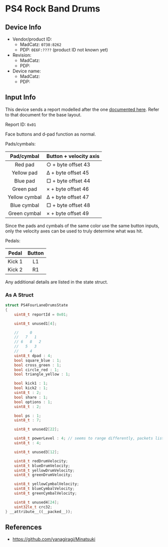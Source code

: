 # PS4 Rock Band Drums

## Device Info

- Vendor/product ID:
  - MadCatz: `0738:8262`
  - PDP: `0E6F:????` (product ID not known yet)
- Revision:
  - MadCatz:
  - PDP:
- Device name:
  - MadCatz:
  - PDP:

## Input Info

This device sends a report modelled after the one [documented here](../../Controller%20Communication%20Basics/PS4%20Instruments.md). Refer to that document for the base layout.

Report ID: `0x01`

Face buttons and d-pad function as normal.

Pads/cymbals:

| Pad/cymbal    | Button + velocity axis |
| :--------:    | :------                |
| Red pad       | ○ + byte offset 43     |
| Yellow pad    | Δ + byte offset 45     |
| Blue pad      | □ + byte offset 44     |
| Green pad     | × + byte offset 46     |
| Yellow cymbal | Δ + byte offset 47     |
| Blue cymbal   | □ + byte offset 48     |
| Green cymbal  | × + byte offset 49     |

Since the pads and cymbals of the same color use the same button inputs, only the velocity axes can be used to truly determine what was hit.

Pedals:

| Pedal  | Button |
| :---:  | :----: |
| Kick 1 | L1     |
| Kick 2 | R1     |

Any additional details are listed in the state struct.

### As A Struct

```cpp
struct PS4FourLaneDrumsState
{
    uint8_t reportId = 0x01;

    uint8_t unused1[4];

    //     0
    //   7   1
    // 6   8   2
    //   5   3
    //     4
    uint8_t dpad : 4;
    bool square_blue : 1;
    bool cross_green : 1;
    bool circle_red : 1;
    bool triangle_yellow : 1;

    bool kick1 : 1;
    bool kick2 : 1;
    uint8_t : 2;
    bool share : 1;
    bool options : 1;
    uint8_t : 2;

    bool ps : 1;
    uint8_t : 7;

    uint8_t unused2[22];

    uint8_t powerLevel : 4; // seems to range differently, packets listed in Minatsuki have 0x0C
    uint8_t : 4;

    uint8_t unused3[12];

    uint8_t redDrumVelocity;
    uint8_t blueDrumVelocity;
    uint8_t yellowDrumVelocity;
    uint8_t greenDrumVelocity;

    uint8_t yellowCymbalVelocity;
    uint8_t blueCymbalVelocity;
    uint8_t greenCymbalVelocity;

    uint8_t unused4[24];
    uint32le_t crc32;
} __attribute__((__packed__));
```

## References

- https://github.com/yanagiragi/Minatsuki

